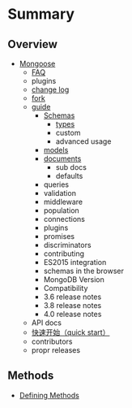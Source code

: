 # Summary

## Overview

* [Mongoose](README.md)
  * [FAQ](faq.md)
  * plugins
  * [change log](change-log.md)
  * [fork](fork.md)
  * [guide](guide.md)
    * [Schemas](guide/schemas.md)
      * [types](guide/schemas/types.md)
      * custom
      * advanced usage
    * [models](guide/models.md)
    * [documents](guide/documents.md)
      * sub docs
      * defaults
    * queries
    * validation
    * middleware
    * population
    * connections
    * plugins
    * promises
    * discriminators
    * contributing
    * ES2015 integration
    * schemas in the browser
    * MongoDB Version
    * Compatibility
    * 3.6 release notes
    * 3.8 release notes
    * 4.0 release notes
  * API docs
  * [快速开始（quick start）](quick-start.md)
  * contributors
  * propr releases

## Methods

* [Defining Methods](methods.md)

